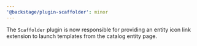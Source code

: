 ```yaml
---
'@backstage/plugin-scaffolder': minor
---
```


The `Scaffolder` plugin is now responsible for providing an entity icon link extension to launch templates from the catalog entity page.
